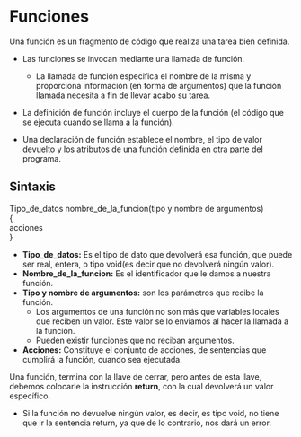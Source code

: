 # Funciones

Una función es un fragmento de código que realiza una tarea bien definida.

- Las funciones se invocan mediante una llamada de función.
  - La llamada de función especifica el nombre de la misma y proporciona información (en forma de argumentos) que la función llamada necesita a fin de llevar acabo su tarea.

- La definición de función incluye el cuerpo de la función (el código que se ejecuta cuando se llama a la función).

- Una declaración de función establece el nombre, el tipo de valor devuelto y los atributos de una función definida en otra parte del programa.

## Sintaxis
 
Tipo_de_datos  nombre_de_la_funcion(tipo y nombre de argumentos)  
{  
  acciones  
}  
  
- **Tipo_de_datos:** Es el tipo de dato que devolverá esa función, que puede ser real, entera, o tipo void(es decir que no devolverá ningún valor).  
- **Nombre_de_la_funcion:** Es el identificador que le damos a nuestra función.
- **Tipo y nombre de argumentos:** son los parámetros que recibe la función. 
  - Los argumentos de una función no son más que variables locales que reciben un valor. Este valor se lo enviamos al hacer la llamada a la función.
  - Pueden existir funciones que no reciban argumentos.  
- **Acciones:** Constituye el conjunto de acciones, de sentencias que cumplirá la función, cuando sea ejecutada.

Una función, termina con la llave de cerrar, pero antes de esta llave, debemos colocarle la instrucción **return**, con la cual devolverá un valor específico. 
- Si la función no devuelve ningún valor, es decir, es tipo void, no tiene que ir la sentencia return, ya que de lo contrario, nos dará un error.  
